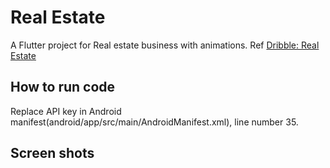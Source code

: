 # Real Estate

A Flutter project for Real estate business with animations. Ref [Dribble: Real Estate](https://dribbble.com/shots/23780608-Real-Estate-App)

## How to run code

Replace API key in Android manifest(android/app/src/main/AndroidManifest.xml), line number 35.

## Screen shots